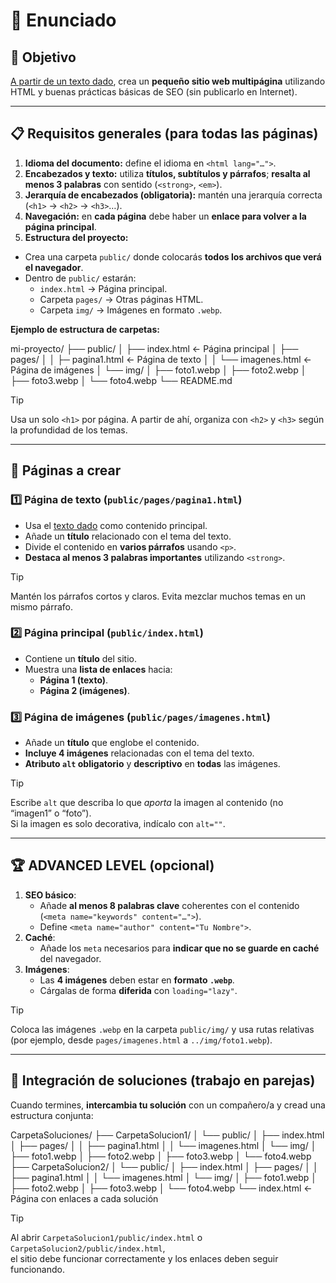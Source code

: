 # 📝 Enunciado

## 🎯 Objetivo
[A partir de un texto dado](./text.txt), crea un **pequeño sitio web multipágina** utilizando HTML y buenas prácticas básicas de SEO (sin publicarlo en Internet).

---

## 📋 Requisitos generales (para todas las páginas)
1. **Idioma del documento:** define el idioma en `<html lang="…">`.
2. **Encabezados y texto:** utiliza **títulos, subtítulos y párrafos**; **resalta al menos 3 palabras** con sentido (`<strong>`, `<em>`).
3. **Jerarquía de encabezados (obligatoria):** mantén una jerarquía correcta (`<h1>` → `<h2>` → `<h3>`…).
4. **Navegación:** en **cada página** debe haber un **enlace para volver a la página principal**.
5. **Estructura del proyecto:**
  - Crea una carpeta `public/` donde colocarás **todos los archivos que verá el navegador**.
  - Dentro de `public/` estarán:
    - `index.html` → Página principal.
    - Carpeta `pages/` → Otras páginas HTML.
    - Carpeta `img/` → Imágenes en formato `.webp`.

**Ejemplo de estructura de carpetas:**

mi-proyecto/
├── public/
│ ├── index.html ← Página principal
│ ├── pages/
│ │ ├─ pagina1.html ← Página de texto
│ │ └── imagenes.html ← Página de imágenes
│ └── img/
│   ├── foto1.webp
│   ├── foto2.webp
│   ├── foto3.webp
│   └── foto4.webp
└── README.md

> [!TIP]
> Usa un solo `<h1>` por página. A partir de ahí, organiza con `<h2>` y `<h3>` según la profundidad de los temas.

---

## 📄 Páginas a crear

### 1️⃣ Página de texto (`public/pages/pagina1.html`)
- Usa el [texto dado](./text.txt) como contenido principal.
- Añade un **título** relacionado con el tema del texto.
- Divide el contenido en **varios párrafos** usando `<p>`.
- **Destaca al menos 3 palabras importantes** utilizando `<strong>`.

> [!TIP]
> Mantén los párrafos cortos y claros. Evita mezclar muchos temas en un mismo párrafo.

### 2️⃣ Página principal (`public/index.html`)
- Contiene un **título** del sitio.
- Muestra una **lista de enlaces** hacia:
  - **Página 1 (texto)**.
  - **Página 2 (imágenes)**.

### 3️⃣ Página de imágenes (`public/pages/imagenes.html`)
- Añade un **título** que englobe el contenido.
- **Incluye 4 imágenes** relacionadas con el tema del texto.
- **Atributo `alt` obligatorio** y **descriptivo** en **todas** las imágenes.

> [!TIP]
> Escribe `alt` que describa lo que *aporta* la imagen al contenido (no “imagen1” o “foto”).  
> Si la imagen es solo decorativa, indícalo con `alt=""`.

---

## 🏆 ADVANCED LEVEL (opcional)
1. **SEO básico**:
   - Añade **al menos 8 palabras clave** coherentes con el contenido (`<meta name="keywords" content="…">`).
   - Define `<meta name="author" content="Tu Nombre">`.
2. **Caché**:
   - Añade los `meta` necesarios para **indicar que no se guarde en caché** del navegador.
3. **Imágenes**:
   - Las **4 imágenes** deben estar en **formato `.webp`**.
   - Cárgalas de forma **diferida** con `loading="lazy"`.

> [!TIP]
> Coloca las imágenes `.webp` en la carpeta `public/img/` y usa rutas relativas  
> (por ejemplo, desde `pages/imagenes.html` a `../img/foto1.webp`).

---

## 🤝 Integración de soluciones (trabajo en parejas)
Cuando termines, **intercambia tu solución** con un compañero/a y cread una estructura conjunta:

CarpetaSoluciones/
├── CarpetaSolucion1/
│ └── public/
│ ├── index.html
│ ├── pages/
│ │ ├── pagina1.html
│ │ └── imagenes.html
│ └── img/
│   ├── foto1.webp
│   ├── foto2.webp
│   ├── foto3.webp
│   └── foto4.webp
├── CarpetaSolucion2/
│ └── public/
│ ├── index.html
│ ├── pages/
│ │ ├── pagina1.html
│ │ └── imagenes.html
│ └── img/
│   ├── foto1.webp
│   ├── foto2.webp
│   ├── foto3.webp
│   └── foto4.webp
└── index.html ← Página con enlaces a cada solución

> [!TIP]
> Al abrir `CarpetaSolucion1/public/index.html` o `CarpetaSolucion2/public/index.html`,  
> el sitio debe funcionar correctamente y los enlaces deben seguir funcionando.
